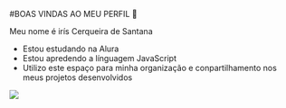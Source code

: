 #BOAS VINDAS AO MEU PERFIL 💙

Meu nome é irís Cerqueira de Santana

- Estou estudando na Alura
- Estou apredendo a línguagem JavaScript
-  Utilizo este espaço para minha organização e conpartilhamento nos meus projetos desenvolvidos

  ![](https://media1.tenor.com/m/fI1oVvCk0iMAAAAC/thai-ping.gif)

